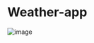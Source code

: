 # Weather-app
![image](https://github.com/Itz-Abhishek-Tiwari/Weather-app/assets/69257109/3b17ff44-cd26-4df1-a993-4d2350d050c4)
